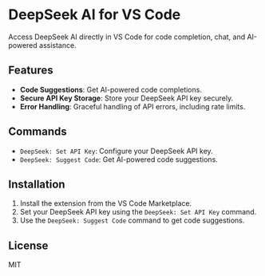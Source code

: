 # DeepSeek AI for VS Code

Access DeepSeek AI directly in VS Code for code completion, chat, and AI-powered assistance.

## Features

- **Code Suggestions**: Get AI-powered code completions.
- **Secure API Key Storage**: Store your DeepSeek API key securely.
- **Error Handling**: Graceful handling of API errors, including rate limits.

## Commands

- `DeepSeek: Set API Key`: Configure your DeepSeek API key.
- `DeepSeek: Suggest Code`: Get AI-powered code suggestions.

## Installation

1. Install the extension from the VS Code Marketplace.
2. Set your DeepSeek API key using the `DeepSeek: Set API Key` command.
3. Use the `DeepSeek: Suggest Code` command to get code suggestions.

## License

MIT
